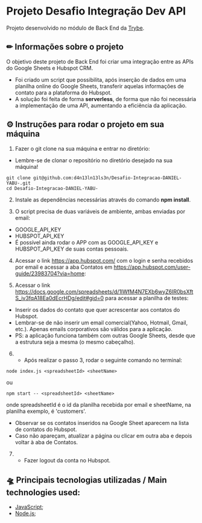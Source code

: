 # Projeto Desafio Integração Dev API
Projeto desenvolvido no módulo de Back End da [Trybe](https://www.betrybe.com/). 

## ✏ Informações sobre o projeto
O objetivo deste projeto de Back End foi criar uma integração entre as APIs do Google Sheets e Hubspot CRM.
- Foi criado um script que possibilita, após inserção de dados em uma planilha online do Google Sheets, 
transferir aquelas informações de contato para a plataforma do Hubspot.
- A solução foi feita de forma <strong>serverless</strong>, de forma que não foi necessária a implementação de uma API, 
aumentando a eficiência da aplicação.

## ⚙ Instruções para rodar o projeto em sua máquina

1. Fazer o git clone na sua máquina e entrar no diretório:
 - Lembre-se de clonar o repositório no diretório desejado na sua máquina!
 ```
 git clone git@github.com:d4n13ln13ls3n/Desafio-Integracao-DANIEL-YABU-.git
 cd Desafio-Integracao-DANIEL-YABU-
 ```
 
2. Instale as dependências necessárias através do comando <strong>npm install</strong>.

3. O script precisa de duas variáveis de ambiente, ambas enviadas por email:
- GOOGLE_API_KEY
- HUBSPOT_API_KEY
- É possível ainda rodar o APP com as GOOGLE_API_KEY e HUBSPOT_API_KEY de suas contas pessoais.

4. Acessar o link https://app.hubspot.com/ com o login e senha recebidos por email e acessar a aba Contatos em 
https://app.hubspot.com/user-guide/23983704?via=home:

5. Acessar o link https://docs.google.com/spreadsheets/d/1lWfM4N7EXb6wyZ6IR0bsXftS_iv3fqA18Ea0dEcrHDg/edit#gid=0 
para acessar a planilha de testes:
- Inserir os dados do contato que quer acrescentar aos contatos do Hubspot.
- Lembrar-se de não inserir um email comercial(Yahoo, Hotmail, Gmail, etc.). 
Apenas emails corporativos são válidos para a aplicação.
- PS: a aplicação funciona também com outras Google Sheets, desde que a estrutura seja a mesma (o mesmo cabeçalho).

6. - Após realizar o passo 3, rodar o seguinte comando no terminal:
```
node index.js <spreadsheetId> <sheetName>
```
ou
```
npm start -- <spreadsheetId> <sheetName>
```
onde spreadsheetId é o id da planilha recebida por email e sheetName, na planilha exemplo, é 'customers'.
- Observar se os contatos inseridos na Google Sheet aparecem na lista de contatos do Hubspot.
- Caso não apareçam, atualizar a página ou clicar em outra aba e depois voltar à aba de Contatos.

7. - Fazer logout da conta no Hubspot.
 
## 🛸 Principais tecnologias utilizadas / Main technologies used: 
- [JavaScript](https://developer.mozilla.org/pt-BR/docs/Web/JavaScript);
- [Node.js](https://nodejs.org/en/);
